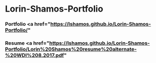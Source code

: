 # Lorin-Shamos-Portfolio

### Portfolio <a href="https://lshamos.github.io/Lorin-Shamos-Portfolio/"

### Resume <a href="https://lshamos.github.io/Lorin-Shamos-Portfolio/Lorin%20Shamos%20resume%20alternate-%20WDI%208.2017.pdf"
